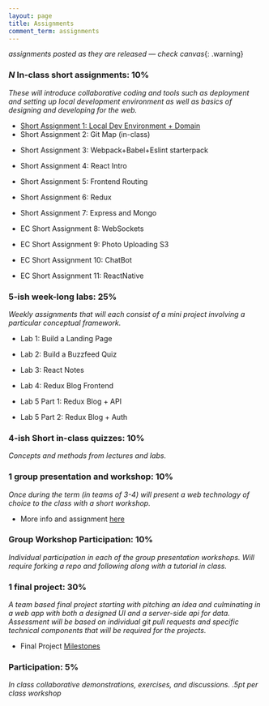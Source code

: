 ```yaml
---
layout: page
title: Assignments
comment_term: assignments
---
```


*assignments posted as they are released — check canvas*{: .warning}

### *N* In-class short assignments: 10%
*These will introduce collaborative coding and tools such as deployment and setting up local development environment as well as basics of designing and developing for the web.*

<!-- * Short Assignment 1: Local Dev Environment + Domain -->
* [Short Assignment 1: Local Dev Environment + Domain](sa/localdev)
* Short Assignment 2: Git Map (in-class)
<!-- * [Short Assignment 2: Git Map](sa/git-map) — DUE 3/29 -->
* Short Assignment 3: Webpack+Babel+Eslint starterpack
<!-- * [Short Assignment 3: Webpack+Babel+Eslint starterpack](sa/starterpack) — DUE 4/12 -->
* Short Assignment 4: React Intro
<!-- * [Short Assignment 4: React Intro](sa/react-videos) — DUE 4/15 -->
* Short Assignment 5: Frontend Routing
<!-- * [Short Assignment 5: Frontend Routing](sa/routing) — DUE 4/25 -->
* Short Assignment 6: Redux
<!-- * [Short Assignment 6: Redux](sa/redux) - DUE 4/26 -->
* Short Assignment 7: Express and Mongo
<!-- * [Short Assignment 7: Express and Mongo](sa/server-side) - DUE 5/2 -->
* EC Short Assignment 8: WebSockets
<!-- * [ExtraCredit Short Assignment 8: WebSockets](sa/websockets) -->
* EC Short Assignment 9: Photo Uploading S3
<!-- * [ExtraCredit Short Assignment 9: Photo Uploading S3](sa/s3-upload) -->
* EC Short Assignment 10: ChatBot
<!-- * [ExtraCredit Short Assignment 10: ChatBot](sa/slack-bot) -->
* EC Short Assignment 11: ReactNative
<!-- * [ExtraCredit Short Assignment 11: ReactNative](sa/react-native) -->




### 5-ish week-long labs:  25%
*Weekly assignments that will each consist of a mini project involving a particular conceptual framework.*

* Lab 1: Build a Landing Page
<!-- * [Lab 1: Build a Landing Page](lab/landing-page) — DUE 4/6 -->
* Lab 2: Build a Buzzfeed Quiz
<!-- * [Lab 2: Build a Buzzfeed Quiz](lab/quizzical) - DUE 4/9 -->
* Lab 3: React Notes
<!-- * [Lab 3: React Notes](lab/react-notes) - DUE 4/22 -->
* Lab 4: Redux Blog Frontend
<!-- * [Lab 4: Redux CRUD Frontend](lab/redux-blog) - DUE 4/30 -->
* Lab 5 Part 1: Redux Blog + API
<!-- * [Lab 5 Part 1: Redux Blog + API](lab/redux-blog+server) - DUE 5/6 -->
* Lab 5 Part 2: Redux Blog + Auth 
<!-- * [Lab 5 Part 2: Redux Blog + Auth](lab/redux-blog+auth) - DUE 5/11 -->


### 4-ish Short in-class quizzes:  10%
*Concepts and methods from lectures and labs.*

### 1 group presentation and workshop: 10%
*Once during the term (in teams of 3-4) will present a web technology of choice to the class with a short workshop.*

* More info and assignment [here](../workshops)

### Group Workshop Participation: 10%
*Individual participation in each of the group presentation workshops. Will require forking a repo and following along with a tutorial in class.*

### 1 final project:  30%
*A team based final project starting with pitching an idea and culminating in a web app with both a designed UI and a server-side api for data.  Assessment will be based on individual git pull requests and specific technical components that will be required for the projects.*

* Final Project [Milestones](project)

### Participation:  5%
*In class collaborative demonstrations, exercises, and discussions. .5pt per class workshop*
